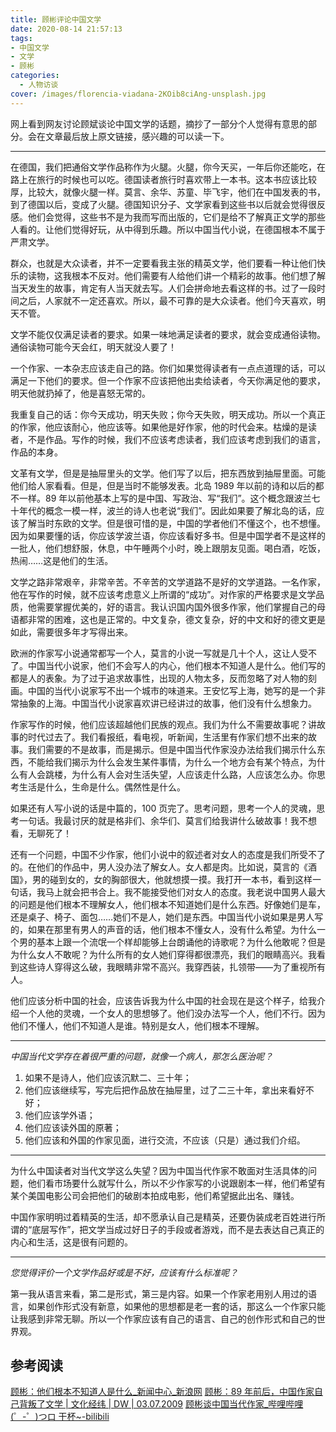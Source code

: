 ```yaml
---
title: 顾彬评论中国文学
date: 2020-08-14 21:57:13
tags:
- 中国文学
- 文学
- 顾彬
categories:
  - 人物访谈
cover: /images/florencia-viadana-2KOib8ciAng-unsplash.jpg
---
```


网上看到网友讨论顾斌谈论中国文学的话题，摘抄了一部分个人觉得有意思的部分。会在文章最后放上原文链接，感兴趣的可以读一下。

---

在德国，我们把通俗文学作品称作为火腿。火腿，你今天买，一年后你还能吃，在路上在旅行的时候也可以吃。德国读者旅行时喜欢带上一本书。这本书应该比较厚，比较大，就像火腿一样。莫言、余华、苏童、毕飞宇，他们在中国发表的书，到了德国以后，变成了火腿。德国知识分子、文学家看到这些书以后就会觉得很反感。他们会觉得，这些书不是为我而写而出版的，它们是给不了解真正文学的那些人看的。让他们觉得好玩，从中得到乐趣。所以中国当代小说，在德国根本不属于严肃文学。

群众，也就是大众读者，并不一定要看我主张的精英文学，他们要看一种让他们快乐的读物，这我根本不反对。他们需要有人给他们讲一个精彩的故事。他们想了解当天发生的故事，肯定有人当天就去写。人们会拼命地去看这样的书。过了一段时间之后，人家就不一定还喜欢。所以，最不可靠的是大众读者。他们今天喜欢，明天不管。

文学不能仅仅满足读者的要求。如果一味地满足读者的要求，就会变成通俗读物。通俗读物可能今天会红，明天就没人要了！

一个作家、一本杂志应该走自己的路。你们如果觉得读者有一点点道理的话，可以满足一下他们的要求。但一个作家不应该把他出卖给读者，今天你满足他的要求，明天他就扔掉了，他是喜怒无常的。

我重复自己的话：你今天成功，明天失败；你今天失败，明天成功。所以一个真正的作家，他应该耐心，他应该等。如果他是好作家，他的时代会来。枯燥的是读者，不是作品。写作的时候，我们不应该考虑读者，我们应该考虑到我们的语言，作品的本身。

文革有文学，但是是抽屉里头的文学。他们写了以后，把东西放到抽屉里面。可能他们给人家看看。但是，但是当时不能够发表。北岛 1989 年以前的诗和以后的都不一样。89 年以前他基本上写的是中国、写政治、写“我们”。这个概念跟波兰七十年代的概念一模一样，波兰的诗人也老说“我们”。因此如果要了解北岛的话，应该了解当时东欧的文学。但是很可惜的是，中国的学者他们不懂这个，也不想懂。因为如果要懂的话，你应该学波兰语，你应该看好多书。但是中国学者不是这样的一批人，他们想舒服，休息，中午睡两个小时，晚上跟朋友见面。喝白酒，吃饭，热闹……这是他们的生活。

文学之路非常艰辛，非常辛苦。不辛苦的文学道路不是好的文学道路。一名作家，他在写作的时候，就不应该考虑意义上所谓的“成功”。对作家的严格要求是文学品质，他需要掌握优美的，好的语言。我认识国内国外很多作家，他们掌握自己的母语都非常的困难，这也是正常的。中文复杂，德文复杂，好的中文和好的德文更是如此，需要很多年才写得出来。

欧洲的作家写小说通常都写一个人，莫言的小说一写就是几十个人，这让人受不了。中国当代小说家，他们不会写人的内心，他们根本不知道人是什么。他们写的都是人的表象。为了过于追求故事性，出现的人物太多，反而忽略了对人物的刻画。中国的当代小说家写不出一个城市的味道来。王安忆写上海，她写的是一个非常抽象的上海。中国当代小说家喜欢讲已经讲过的故事，他们没有什么想象力。

作家写作的时候，他们应该超越他们民族的观点。我们为什么不需要故事呢？讲故事的时代过去了。我们看报纸，看电视，听新闻，生活里有作家们想不出来的故事。我们需要的不是故事，而是揭示。但是中国当代作家没办法给我们揭示什么东西，不能给我们揭示为什么会发生某件事情，为什么一个地方会有某个特点，为什么有人会跳楼，为什么有人会对生活失望，人应该走什么路，人应该怎么办。你思考生活是什么，生命是什么。偶然性是什么。

如果还有人写小说的话是中篇的，100 页完了。思考问题，思考一个人的灵魂，思考一句话。我最讨厌的就是格非们、余华们、莫言们给我讲什么破故事！我不想看，无聊死了！

还有一个问题，中国不少作家，他们小说中的叙述者对女人的态度是我们所受不了的。在他们的作品中，男人没办法了解女人。女人都是肉。比如说，莫言的《酒国》，男的碰到女的，女的胸部很大，他就想摸一摸。我打开一本书，看到这样一句话，我马上就会把书合上。我不能接受他们对女人的态度。我老说中国男人最大的问题是他们根本不理解女人，他们根本不知道她们是什么东西。好像她们是车，还是桌子、椅子、面包……她们不是人，她们是东西。中国当代小说如果是男人写的，如果在那里有男人的声音的话，他们根本不懂女人，没有什么希望。为什么一个男的基本上跟一个流氓一个样却能够上台朗诵他的诗歌呢？为什么他敢呢？但是为什么女人不敢呢？为什么所有的女人她们穿得都很漂亮，我们的眼睛高兴。我看到这些诗人穿得这么破，我眼睛非常不高兴。我穿西装，扎领带——为了重视所有人。

他们应该分析中国的社会，应该告诉我为什么中国的社会现在是这个样子，给我介绍一个人他的灵魂，一个女人的思想够了。他们没办法写一个人，他们不行。因为他们不懂人，他们不知道人是谁。特别是女人，他们根本不理解。

---

*中国当代文学存在着很严重的问题，就像一个病人，那怎么医治呢？*  

1. 如果不是诗人，他们应该沉默二、三十年；
2. 他们应该继续写，写完后把作品放在抽屉里，过了二三十年，拿出来看好不好；
3. 他们应该学外语；
4. 他们应该读外国的原著；
5. 他们应该和外国的作家见面，进行交流，不应该（只是）通过我们介绍。
---

为什么中国读者对当代文学这么失望？因为中国当代作家不敢面对生活具体的问题，他们看市场要什么就写什么，所以不少作家写的小说跟剧本一样，他们希望有某个美国电影公司会把他们的破剧本拍成电影，他们希望据此出名、赚钱。

中国作家明明过着精英的生活，却不愿承认自己是精英，还要伪装成老百姓进行所谓的“底层写作”，把文学当成过好日子的手段或者游戏，而不是去表达自己真正的内心和生活，这是很有问题的。

---

*您觉得评价一个文学作品好或是不好，应该有什么标准呢？*

第一我从语言来看，第二是形式，第三是内容。如果一个作家老用别人用过的语言，如果创作形式没有新意，如果他的思想都是老一套的话，那这么一个作家只能让我感到非常无聊。所以一个作家应该有自己的语言、自己的创作形式和自己的世界观。

## 参考阅读
[顾彬：他们根本不知道人是什么_新闻中心_新浪网](http://news.sina.com.cn/o/2009-02-22/015415199193s.shtml)
[顾彬：89 年前后，中国作家自己背叛了文学 | 文化经纬 | DW | 03.07.2009](https://www.dw.com/zh/%E9%A1%BE%E5%BD%AC89%E5%B9%B4%E5%89%8D%E5%90%8E%E4%B8%AD%E5%9B%BD%E4%BD%9C%E5%AE%B6%E8%87%AA%E5%B7%B1%E8%83%8C%E5%8F%9B%E4%BA%86%E6%96%87%E5%AD%A6/a-4453664)
[顾彬谈中国当代作家_哔哩哔哩 (゜-゜)つロ 干杯~-bilibili](https://www.bilibili.com/video/BV1j4411q7Cz)
